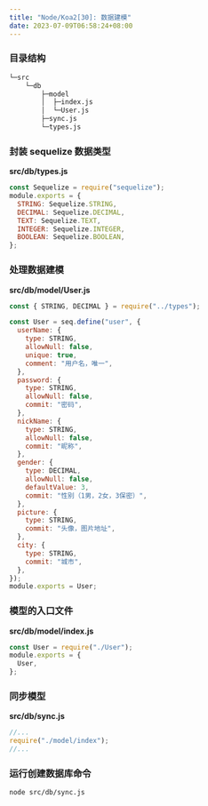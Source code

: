 ```yaml
---
title: "Node/Koa2[30]: 数据建模"
date: 2023-07-09T06:58:24+08:00
---
```


### 目录结构

```sh
└─src
    └─db
        ├─model
        │  ├─index.js
        │  └─User.js
        ├─sync.js
        └─types.js
```

### 封装 sequelize 数据类型

**src/db/types.js**

```js
const Sequelize = require("sequelize");
module.exports = {
  STRING: Sequelize.STRING,
  DECIMAL: Sequelize.DECIMAL,
  TEXT: Sequelize.TEXT,
  INTEGER: Sequelize.INTEGER,
  BOOLEAN: Sequelize.BOOLEAN,
};
```

### 处理数据建模

**src/db/model/User.js**

```js
const { STRING, DECIMAL } = require("../types");

const User = seq.define("user", {
  userName: {
    type: STRING,
    allowNull: false,
    unique: true,
    comment: "用户名，唯一",
  },
  password: {
    type: STRING,
    allowNull: false,
    commit: "密码",
  },
  nickName: {
    type: STRING,
    allowNull: false,
    commit: "昵称",
  },
  gender: {
    type: DECIMAL,
    allowNull: false,
    defaultValue: 3,
    commit: "性别（1男，2女，3保密）",
  },
  picture: {
    type: STRING,
    commit: "头像，图片地址",
  },
  city: {
    type: STRING,
    commit: "城市",
  },
});
module.exports = User;
```

### 模型的入口文件

**src/db/model/index.js**

```js
const User = require("./User");
module.exports = {
  User,
};
```

### 同步模型

**src/db/sync.js**

```js
//...
require("./model/index");
//...
```

### 运行创建数据库命令

```sh
node src/db/sync.js
```